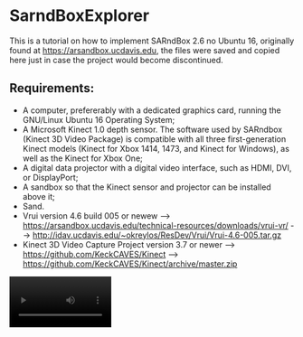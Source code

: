 # SarndBoxExplorer

This is a tutorial on how to implement SARndBox 2.6 no Ubuntu 16, originally found at https://arsandbox.ucdavis.edu, the files were saved and copied here just in case the project would become discontinued.

## Requirements:

- A computer, prefererably with a dedicated graphics card, running the GNU/Linux Ubuntu 16 Operating System;
- A Microsoft Kinect 1.0 depth sensor. The software used by SARndbox (Kinect 3D Video Package) is compatible with all three first-generation Kinect models (Kinect for Xbox 1414, 1473, and Kinect for Windows), as well as the Kinect for Xbox One;
- A digital data projector with a digital video interface, such as HDMI, DVI, or DisplayPort;
- A sandbox so that the Kinect sensor and projector can be installed above it;
- Sand.
- Vrui version 4.6 build 005 or newew --> https://arsandbox.ucdavis.edu/technical-resources/downloads/vrui-vr/ --> http://idav.ucdavis.edu/~okreylos/ResDev/Vrui/Vrui-4.6-005.tar.gz
- Kinect 3D Video Capture Project version 3.7 or newer --> https://github.com/KeckCAVES/Kinect --> https://github.com/KeckCAVES/Kinect/archive/master.zip

<video src='https://github.com/HumbertoDiego/SarndBoxExplorer/blob/master/output1.mp4' width=180/>

<video src='output2.mp4' width=180/>

## 1) Install VRUI

```shell
sudo apt-get install freeglut3-dev libv4l-dev libxi-dev libxrandr-dev zlib1g-dev libgl1-mesa-dev mesa-common-dev libudev-dev libpng-dev libjpeg-dev libtiff5-dev libtiff-dev libasound2-dev libspeex-dev libdc1394-22-dev libopenal-dev libdbus-1-dev libbluetooth-dev # .h needed files
sudo apt-get install build-essential # C++ compilator
sudo apt install xorg-dev # X Window System (X11)
sudo apt-get install libglew-dev libsdl2-dev libsdl2-image-dev libglm-dev libfreetype6-dev # sub deps
cd Vrui-4.6-005
make
sudo make install
```

If you are running on different OS, some error msg may appear during compiling, here I list some of them and the correspondent solution:

```shell
# Libudev library does not exist on host system 
sudo apt install libudev-dev # Libudev library exists on host system

# RawHID library disabled
sudo apt install libudev-dev # RawHID library enabled

# Multithreaded rendering disabled
# Default GL font directory: /usr/local/share/Vrui-4.6/GLFonts
# PNG image file format enabled
sudo apt install libpng-dev

# JPG image file format enabled
sudo apt install libjpeg-dev

# TIFF image file format disabled
sudo apt install libtiff5-dev # sudo apt install libtiff-dev # n funcionou

# ALSA sound2-und device support disabled
sudo apt install libasodev # ALSA sound device support enabled

# SPEEX speech compression support disabled
sudo apt install libspeex-dev # SPEEX speech compression support enabled

# Video4Linux2 video device support enabled
sudo apt install libv4l-dev

# FireWire DC1394 video device support disabled
sudo apt install libdc1394-22-dev # FireWire DC1394 video device support enabled  

# Theora video codec support enabled
sudo apt install libtheora-dev

# Spatial sound using OpenAL disabled
sudo apt install libopenal-dev # Spatial sound using OpenAL enabled

# Swapgroup support for Vrui windows disabled
# Support for screen saver inhibition via DBus disabled
sudo apt install libdbus-1-dev # Support for screen saver inhibition via DBus enabled

# Vrui will save screenshots in PNG format
# Support for spatial audio disabled
sudo apt install libopenal-dev # Support for spatial audio enabled

# Support to save screen captures in Ogg/Theora format enabled
# Support for multitouch screens enabled
# Support for named video outputs enabled
# LatencyTester vislet disabled (missing udev library)
sudo apt install libudev-dev # LatencyTester vislet for Oculus DK1 latency tester enabled

# Using global per-user configuration file .config/Vrui-4.6/Vrui.cfg
# Event device support for joysticks disabled
# Bluetooth support (for Nintendo Wii controller) disabled
sudo apt install libbluetooth-dev # Bluetooth support (for Nintendo Wii controller) enabled
```

Run Example program

```shell
cd Vrui-4.6-005/ExamplePrograms
make
./bin/ShowEarthModel
```

![image](earth.png)

## 2) Install Kinect

```shell
cd Kinect-master
make
# ERROR: Vrui was not built with libusb-1 support.
  sudo apt-get install libusb-1.0-0-dev 
  cd ../Vrui-4.6-005
  sudo make uninstall # rebuild Vrui with libusb
  make clean          # rebuild Vrui with libusb
  make                # rebuild Vrui with libusb
  sudo make install   # rebuild Vrui with libusb
  cd ../Kinect-master
  make
  ./bin/KinectUtil list
```

## 3) Structure

![image](structure.png)

## 4) Install SARndbox

```shell
cd SARndbox-master/
make
sudo make install
```

## 5) Operation 

- The augmented reality sandbox receives depth information scanned by the Kinect 360 sensor;
- Then, this information is processed by a set of three open-source software programs on the computer:
  - Kinect 3D Video Capture v3.7: Transforms the sensor captures into a matrix with depth values;
  - Augmented Reality Sandbox (SARndbox) v2.6: Continuously processes the numerical data from the depth matrix by:
    - Inverting them to height values;
    - Assigning a color value to the various height values of the matrix elements, transforming them into pixels;
  - VR toolkit v4.6.5: Displays a window on the computer screen with the previously processed 3D model.
- Then, this window is expanded to the projector’s view, which has the same framing and aspect ratio as the Kinect and the sandbox (3:4 or 75x100 cm).
